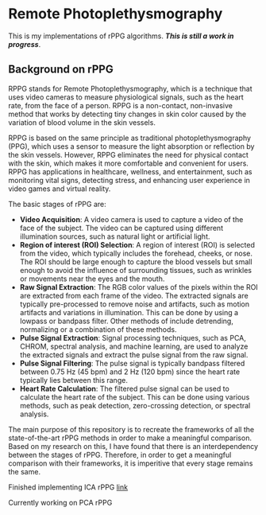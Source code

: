 # Remote Photoplethysmography
This is my implementations of rPPG algorithms. **_This is still a work in progress_**.

## Background on rPPG
RPPG stands for Remote Photoplethysmography, which is a technique that uses video cameras to measure physiological signals, such as the heart rate, from the face of a person. RPPG is a non-contact, non-invasive method that works by detecting tiny changes in skin color caused by the variation of blood volume in the skin vessels.

RPPG is based on the same principle as traditional photoplethysmography (PPG), which uses a sensor to measure the light absorption or reflection by the skin vessels. However, RPPG eliminates the need for physical contact with the skin, which makes it more comfortable and convenient for users. RPPG has applications in healthcare, wellness, and entertainment, such as monitoring vital signs, detecting stress, and enhancing user experience in video games and virtual reality.

The basic stages of rPPG are:
- **Video Acquisition**: A video camera is used to capture a video of the face of the subject. The video can be captured using different illumination sources, such as natural light or artificial light.
- **Region of interest (ROI) Selection**: A region of interest (ROI) is selected from the video, which typically includes the forehead, cheeks, or nose. The ROI should be large enough to capture the blood vessels but small enough to avoid the influence of surrounding tissues, such as wrinkles or movements near the eyes and the mouth.
- **Raw Signal Extraction**: The RGB color values of the pixels within the ROI are extracted from each frame of the video. The extracted signals are typically pre-processed to remove noise and artifacts, such as motion artifacts and variations in illumination. This can be done by using a lowpass or bandpass filter. Other methods of include detrending, normalizing or a combination of these methods. 
- **Pulse Signal Extraction**: Signal processing techniques, such as PCA, CHROM, spectral analysis, and machine learning, are used to analyze the extracted signals and extract the pulse signal from the raw signal.
- **Pulse Signal Filtering**: The pulse signal is typically bandpass filtered between 0.75 Hz (45 bpm) and 2 Hz (120 bpm) since the heart rate typically lies between this range.
- **Heart Rate Calculation**: The filtered pulse signal can be used to calculate the heart rate of the subject. This can be done using various methods, such as peak detection, zero-crossing detection, or spectral analysis.

The main purpose of this repository is to recreate the frameworks of all the state-of-the-art rPPG methods in order to make a meaningful comparison. Based on my research on this, I have found that there is an interdependency between the stages of rPPG. Therefore, in order to get a meaningful comparison with their frameworks, it is imperitive that every stage remains the same. 

Finished implementing ICA rPPG [link](https://opg.optica.org/oe/fulltext.cfm?uri=oe-18-10-10762&id=199381)

Currently working on PCA rPPG
